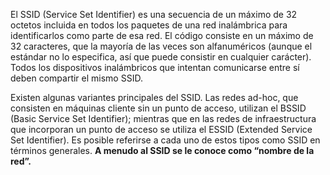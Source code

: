 El SSID (Service Set Identifier) es una secuencia de un máximo de 32 octetos incluida en todos los paquetes de una red inalámbrica para identificarlos como parte de esa red. El código consiste en un máximo de 32 caracteres, que la mayoría de las veces son alfanuméricos (aunque el estándar no lo especifica, así que puede consistir en cualquier carácter). Todos los dispositivos inalámbricos que intentan comunicarse entre sí deben compartir el mismo SSID.

Existen algunas variantes principales del SSID. Las redes ad-hoc, que consisten en máquinas cliente sin un punto de acceso, utilizan el BSSID (Basic Service Set Identifier); mientras que en las redes de infraestructura que incorporan un punto de acceso se utiliza el ESSID (Extended Service Set Identifier). Es posible referirse a cada uno de estos tipos como SSID en términos generales. **A menudo al SSID se le conoce como “nombre de la red”.**